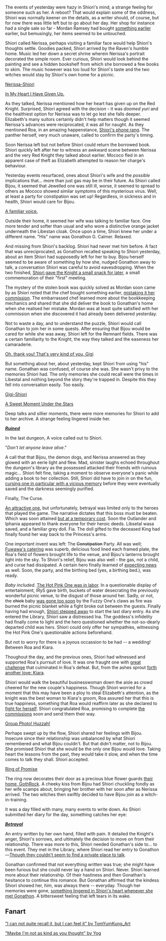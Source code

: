 The events of yesterday were hazy in Shiori's mind, a strange feeling for someone such as her. A reboot? That would explain some of the oddness, Shiori was normally keener on the details, as a writer should, of course, but for now there was little left but to go about her day. Her shop for instance had a single sale so far - Mordan Ramsey had bought [something earlier](https://youtu.be/mb91g7vQSnA?t=342) earlier, but bemusingly, her items seemed to be untouched.

Shiori called Nerissa, perhaps visiting a familiar face would help Shiori's thoughts settle. Goodies packed, Shiori arrived by the Raven's humble home. Music led her down a secret shrine wherein Nerissa's portrait decorated the simple room. Ever curious, Shiori would look behind the painting and see a hidden bookshelf from which she borrowed a few books to skim. The music however was too loud for Shiori's taste and the two witches would stay by Shiori's own home for a picnic.

[Nerissa-Shiori](#edge:nerissa-shiori)

[In My Heart I Have Given Up.](https://youtu.be/mb91g7vQSnA?t=1065)

As they talked, Nerissa mentioned how her heart has given up on the Red Knight. Surprised, Shiori agreed with the decision - it was _doomed yuri_ and the healthiest option for Nerissa was to let go lest she falls deeper. Elizabeth's many suitors certainly didn't help matters though it seemed Nerissa's advances were reciprocated, it was all for naught. As they mentioned Roa, in an amazing happenstance, [Shiori's phone rang](https://youtu.be/mb91g7vQSnA?t=1096). The panther herself, very much unaware, called to confirm the party's timing. 

Soon Nerissa left but not before Shiori could return the borrowed book. Shiori quickly left after her to witness an awkward scene between Nerissa and the very Red Knight they talked about earlier. Mococo fled in an apparent case of theft as Elizabeth attempted to reason her charge's behaviour.

Yesterday events resurfaced, ones about Shiori's wife and the _possible_ implications that... more than just gas may be in their future. As Shiori called Bijou, it seemed that Jewelled one was still ill, worse, it seemed to spread to others as Mococo showed similar symptoms of this mysterious virus. Well, at least a party for constipation was set up! Regardless, in sickness and in health, Shiori would care for Bijou.

[A familiar voice.](#embed:https://youtu.be/mb91g7vQSnA?t=1732)

Outside their home, it seemed her wife was talking to familiar face. One more tender and softer than usual and who wore a distinctive orange jacket underneath the Libestan cloak. Once upon a time, Shiori knew her under a different name. "His" name was Gonathon G. Calmer. Relaxed.

And missing from Shiori's backlog. Shiori had never met him before. A fact that was unreciprocated, as Gonathon recalled speaking to Shiori yesterday, about an item Shiori had supposedly left for her to buy. Bijou herself seemed to be aware of something by how she, nudged Gonathon away to talk, a conversation Shiori was careful to avoid eavesdropping. When the two finished, [Shiori gave the Knight a small snack for later](https://youtu.be/mb91g7vQSnA?t=2040), a small commemoration of their "first" meeting.

The mystery of the stolen book was quickly solved as Mordan soon came by as Shiori noted that the chef bought something earlier, [mistaking it her commission](https://youtu.be/mb91g7vQSnA?t=2438). The embarrassed chef learned more about the bookkeeping mechanics and shared that she did deliver the book to Gonathan's home when she realised her mistake. Mordan was at least quite satisfied with her commission when she discovered it had already been delivered yesterday.

Not to waste a day, and to understand the puzzle, Shiori would call Gonathan to join her in some quests. After ensuring that Bijou would be cared for while she was away, Shiori left for the Remnant fields. There was a certain familiarity to the Knight, the way they talked and the easeness her camaraderie.

[Oh, thank you! That's very kind of you, Gigi](#embed:https://youtu.be/mb91g7vQSnA?t=3283)

But something about her, about yesterday, kept Shiori from using "his" name. Gonathan was confused, of course she was. She wasn't privy to the memories Shiori had. The only memories she could recall were the times in Libestal and nothing beyond the story they're trapped in. Despite this they fell into conversation easily. Too easily. 

[Gigi-Shiori](#edge:gigi-shiori)

[A Sweet Moment Under the Stars](#embed:https://youtu.be/mb91g7vQSnA?t=4171)

Deep talks and sillier moments, there were more memories for Shiori to add to her archive. A strange feeling lingered inside her.  

[**_Ruined_**](#embed:https://youtu.be/mb91g7vQSnA?t=6148)

In the last dungeon, A voice called out to Shiori. 

"_Don't let anyone leave alive_."

A call that that Bijou, the demon dogs, and Nerissa answered as they glowed with an eerie light and flew. Mad, sinister laughs echoed throughout the dungeon's library as the possessed attacked their friends with ruinous magic... Shiori felt fine, taking a moment to observe everyone's panic while adding a book to her collection. Still, Shiori did have to join in on the fun, [cursing one in particular with a vicious memory](https://youtu.be/mb91g7vQSnA?t=6446) before they were eventually saved and the darkness seemingly purified.

Finally, The Curse.

[An attractive one](https://youtu.be/mb91g7vQSnA?t=6687), but unfortunately, betrayal was limited only to the heroes that played the game. The narrative dictates that this boss must be beaten. Which was soon attained [but at a temporary cost](https://youtu.be/mb91g7vQSnA?t=6977). Soon the Outlander and Iphania appeared to thank everyone for their heroic deeds. Libsetal wasa saved, and a familiar grey doll. Fia. The doll gifted to the deceased King had finally found her way back to the Princess's arms.

One important invent was left: The ~~Constipation~~ Party. All was well; [Fuwawa's catering](https://youtu.be/mb91g7vQSnA?t=7271) was superb, delicious food lined each framed plate, the Roa's field of flowers brought life to the venue, and Bijou's lanterns brought light into the sky. To Shiori's relief, Bijou was also well - the gas, not a child, and curse had dissipated. A certain hero finally learned of [expecting news](https://youtu.be/mb91g7vQSnA?t=7930) as well. Soon, the party, and the birthing bed (yes, a birthing bed.), was ready.

*Baby included*. [The Hot Pink One was in labor](https://youtu.be/mb91g7vQSnA?t=8883). In a questionable display of entertainment, IRyS gave birth, buckets of water desecrating the previously wonderful picnic venue, to the disgust of those around her. Sadly, or not, the ~~chick~~ baby [was gone too soon](https://youtu.be/mb91g7vQSnA?t=9845) by the Fuzzy One's claws as fire was burned the picnic blanket while a fight broke out between the guests. Finally having had enough, [Shiori stepped away](https://youtu.be/mb91g7vQSnA?t=10172) to start the last diary entry. As she entered the Library, Shiori saw a distressed Ina. The goddess's infidelity had finally come to light and the hero questioned whether the not-so-dearly departed child was hers. Shiori could only offer her sympathies, witnessing the Hot Pink One's questionable actions beforehand.

But not to worry for there is a joyous occassion to be had -- a wedding! Between Roa and Kiara.

Thoughout the day, and the previous ones, Shiori had witnessed and supported Roa's *purr*suit of love. It was one fraught one with [great challenge](#edge:raora-liz) that culminated in Roa's defeat. But, from the ashes sprout [forth another love: Kiara](#edge:raora-kiara). 

Shiori would walk the beautiful businesswoman down the aisle as crowd cheered for the new couple's happiness. Though Shiori worried for a moment that this may have been a ploy to steal Elizabeth's attention, as the knight was the best woman to Kiara's groom, Roa assured her that this is true happiness, something that Roa would reaffirm later as she declared to [fight for herself](https://youtu.be/mb91g7vQSnA?t=10949). Shiori congratulated Roa, promising to complete [the commissions](https://youtu.be/mb91g7vQSnA?t=8350) soon and send them their way.

[Group Photo! Huzzah!](#embed:https://youtu.be/mb91g7vQSnA?t=10859)

Perhaps swept up by the flow, Shiori shared her feelings with Bijou. Insecure since their relationship was unbalanced by what Shiori remembered and what Bijou couldn't. But that didn't matter, not to Bijou. She promised Shiori that she would be the only one Bijou would love. Taking heart the lessons from the past, they would take it slow, and when the time comes to talk they shall. Shiori accepted.

[Ring of Promise](#embed:https://youtu.be/mb91g7vQSnA?t=11132)

The ring now decorates their door as a precious blue flower guards [their home, GothRock](https://youtu.be/mb91g7vQSnA?t=11372). A cheeky kiss from Bijou had Shiori chuckling fondly as her wife scamps about, bringing her brother with her soon after as Nerissa arrived. The two witches then swiftly decided to have Bijou join as a witch-in-training.

It was a day filled with many, many events to write down. As Shiori submitted her diary for the day, something catches her eye:

[**_Betrayal_**](#embed:https://youtu.be/mb91g7vQSnA?t=11957)

An entry written by her own hand, filled with pain. It detailed the Knight's anger, Shiori's sorrows, and ultimately the decision to move on from their relationship. There was more to this, Shiori needed Gonathan's side to... to this event. They met in the Library, where Shiori read her entry to Gonathon—[Though they couldn't seem to find a private place to talk](https://youtu.be/mb91g7vQSnA?t=12352).

Gonathan confirmed that not everything written was true; she might have been furious but she could never lay a hand on Shiori. Never. Shiori learned more about their relationship. Of their hastiness and then Gonathan's hesitance to continue this romance. But Gonathan affirmed that the kindess Shiori showed her, *him*, was always there -- everyday. Though her memories were gone, [something lingered in Shiori's heart whenever she met Gonathon](https://youtu.be/mb91g7vQSnA?t=12655). A bittersweet feeling that left tears in its wake. 


## Fanart

["I can not quite recall it, but I can feel it" by TomYumKung_Art](https://x.com/TomYumKung_Art/status/1922095825062117883)

["Maybe I'm not as kind as you thought" by Yog](https://x.com/MassiveYog/status/1923695201052393918)
